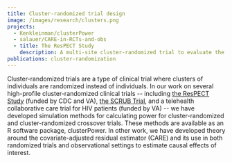 ```yaml
---
title: Cluster-randomized trial design
image: /images/research/clusters.png
projects:
  - Kenkleinman/clusterPower
  - salauer/CARE-in-RCTs-and-obs
  - title: The ResPECT Study
    description: A multi-site cluster-randomized trial to evaluate the comparative effectiveness of health care workers wearing surgical masks or N95 respirators to prevent respiratory infections during influenza season. The <a href="https://doi.org/10.1001/jama.2019.11645" target="_blank">main results from the ResPECT Study</a> appeared in JAMA in 2019.
publications: cluster-randomization
---
```


Cluster-randomized trials are a type of clinical trial where clusters of individuals are randomized instead of individuals. In our work on several high-profile cluster-randomized clinical trials -- including [the ResPECT Study](https://doi.org/10.1001/jama.2019.11645) (funded by CDC and VA), [the SCRUB Trial](http://www.thelancet.com/journals/lancet/article/PIIS0140-6736(12)61687-0/fulltext), and a telehealth collaborative care trial for HIV patients (funded by VA) -- we have developed simulation methods for calculating power for cluster-randomized and cluster-randomized crossover trials. These methods are available as an R software package, clusterPower. In other work, we have developed theory around the covariate-adjusted residual estimator (CARE) and its use in both randomized trials and observational settings to estimate causal effects of interest.
